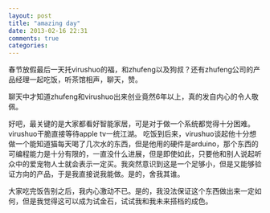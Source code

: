 ```yaml
---
layout: post
title: "amazing day"
date: 2013-02-16 22:31
comments: true
categories: 
---
```

春节放假最后一天托virushuo的福，和zhufeng以及狗叔？还有zhufeng公司的产品经理一起吃饭，听茶馆相声，聊天，赞。

聊天中才知道zhufeng和virushuo出来创业竟然6年以上，真的发自内心的令人敬佩。

好吧，最关键的是大家都看好智能家居，可是对于做一个系统都觉得十分困难。virushuo干脆直接等待apple tv一统江湖。 吃饭到后来，virushuo谈起他十分想做一个能知道猫每天喝了几次水的东西，但是他用的硬件是arduino，那个东西的可编程能力是十分有限的，一直没什么进展，但是即使如此，只要他和别人说起听众中的爱宠物人士就会表示一定买。我突然意识到这是一个足够小，但是又能够验证方向的产品，于是我直接说我能做。是的，舍我其谁。

大家吃完饭告别之后，我内心激动不已。是的，我没法保证这个东西做出来一定如何，但是我觉得这可以成为试金石，试试我和我未来搭档的成色。

